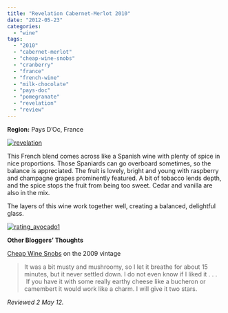 ```yaml
---
title: "Revelation Cabernet-Merlot 2010"
date: "2012-05-23"
categories: 
  - "wine"
tags: 
  - "2010"
  - "cabernet-merlot"
  - "cheap-wine-snobs"
  - "cranberry"
  - "france"
  - "french-wine"
  - "milk-chocolate"
  - "pays-doc"
  - "pomegranate"
  - "revelation"
  - "review"
---
```


**Region:** Pays D’Oc, France

[![](http://s3.amazonaws.com/thegourmez-wpmedia/2012/05/revelation.jpg "revelation")](http://s3.amazonaws.com/thegourmez-wpmedia/2012/05/revelation.jpg)

This French blend comes across like a Spanish wine with plenty of spice in nice proportions. Those Spaniards can go overboard sometimes, so the balance is appreciated. The fruit is lovely, bright and young with raspberry and champagne grapes prominently featured. A bit of tobacco lends depth, and the spice stops the fruit from being too sweet. Cedar and vanilla are also in the mix.

The layers of this wine work together well, creating a balanced, delightful glass.

[![](http://s3.amazonaws.com/thegourmez-wpmedia/2009/02/rating_avocado1.gif "rating_avocado1")](http://s3.amazonaws.com/thegourmez-wpmedia/2009/02/rating_avocado1.gif)

**Other Bloggers’ Thoughts**

[Cheap Wine Snobs](http://cheapwinesnobs.wordpress.com/2012/04/18/revelation-cabernetmerlot-2009/) on the 2009 vintage

> It was a bit musty and mushroomy, so I let it breathe for about 15 minutes, but it never settled down. I do not even know if I liked it . . .  If you have it with some really earthy cheese like a bucheron or camembert it would work like a charm. I will give it two stars.

_Reviewed 2 May 12._
